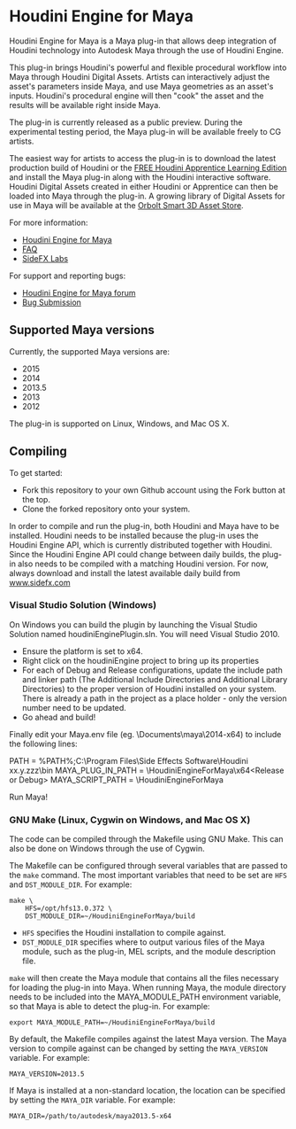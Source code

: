 # Houdini Engine for Maya
Houdini Engine for Maya is a Maya plug-in that allows deep integration of
Houdini technology into Autodesk Maya through the use of Houdini Engine.

This plug-in brings Houdini's powerful and flexible procedural workflow into
Maya through Houdini Digital Assets. Artists can interactively adjust the
asset's parameters inside Maya, and use Maya geometries as an asset's inputs.
Houdini's procedural engine will then "cook" the asset and the results will be
available right inside Maya.

The plug-in is currently released as a public preview. During the experimental
testing period, the Maya plug-in will be available freely to CG artists.

The easiest way for artists to access the plug-in is to download the latest
production build of Houdini or the [FREE Houdini Apprentice Learning
Edition](http://www.sidefx.com/index.php?option=com_download&task=apprentice&Itemid=208)
and install the Maya plug-in along with the Houdini interactive software.
Houdini Digital Assets created in either Houdini or Apprentice can then be
loaded into Maya through the plug-in. A growing library of Digital Assets for
use in Maya will be available at the [Orbolt Smart 3D Asset
Store](http://www.orbolt.com/maya).

For more information:

* [Houdini Engine for Maya](http://www.sidefx.com/maya)
* [FAQ](http://www.sidefx.com/index.php?option=com_content&task=view&id=2616&Itemid=392)
* [SideFX Labs](http://labs.sidefx.com)

For support and reporting bugs:

* [Houdini Engine for Maya forum](http://www.sidefx.com/index.php?option=com_forum&Itemid=172&page=viewforum&f=53)
* [Bug Submission](http://www.sidefx.com/index.php?option=com_content&task=view&id=768&Itemid=239)

## Supported Maya versions
Currently, the supported Maya versions are:

* 2015
* 2014
* 2013.5
* 2013
* 2012

The plug-in is supported on Linux, Windows, and Mac OS X.

## Compiling

To get started:

* Fork this repository to your own Github account using the Fork button at the top.
* Clone the forked repository onto your system.

In order to compile and run the plug-in, both Houdini and Maya have to be
installed. Houdini needs to be installed because the plug-in uses the Houdini
Engine API, which is currently distributed together with Houdini. Since the
Houdini Engine API could change between daily builds, the plug-in also needs to
be compiled with a matching Houdini version.  For now, always download and
install the latest available daily build from www.sidefx.com

### Visual Studio Solution (Windows)
On Windows you can build the plugin by launching the Visual Studio Solution
named houdiniEnginePlugin.sln.  You will need Visual Studio 2010.

* Ensure the platform is set to x64.
* Right click on the houdiniEngine project to bring up its properties
* For each of Debug and Release configurations, update the include path
and linker path (The Additional Include Directories and Additional
Library Directories) to the proper version of Houdini installed on your
system.  There is already a path in the project as a place holder -
only the version number need to be updated.
* Go ahead and build!

Finally edit your Maya.env file (eg. \Documents\maya\2014-x64) to include the
following lines:

PATH = %PATH%;C:\Program Files\Side Effects Software\Houdini xx.y.zzz\bin
MAYA_PLUG_IN_PATH = <You Path>\HoudiniEngineForMaya\x64\<Release or Debug>
MAYA_SCRIPT_PATH = <You Path>\HoudiniEngineForMaya

Run Maya!

### GNU Make (Linux, Cygwin on Windows, and Mac OS X)
The code can be compiled through the Makefile using GNU Make. This can also be
done on Windows through the use of Cygwin.

The Makefile can be configured through several variables that are passed to the
`make` command. The most important variables that need to be set are `HFS` and
`DST_MODULE_DIR`. For example:

    make \
        HFS=/opt/hfs13.0.372 \
        DST_MODULE_DIR=~/HoudiniEngineForMaya/build

* `HFS` specifies the Houdini installation to compile against.
* `DST_MODULE_DIR` specifies where to output various files of the Maya module,
such as the plug-in, MEL scripts, and the module description file.

`make` will then create the Maya module that contains all the files necessary
for loading the plug-in into Maya. When running Maya, the module directory
needs to be included into the MAYA\_MODULE\_PATH environment variable, so that
Maya is able to detect the plug-in. For example:

    export MAYA_MODULE_PATH=~/HoudiniEngineForMaya/build

By default, the Makefile compiles against the latest Maya version. The Maya
version to compile against can be changed by setting the `MAYA_VERSION`
variable. For example:

    MAYA_VERSION=2013.5

If Maya is installed at a non-standard location, the location can be specified
by setting the `MAYA_DIR` variable. For example:

    MAYA_DIR=/path/to/autodesk/maya2013.5-x64
